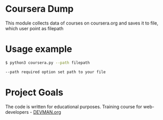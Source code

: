 # Coursera Dump

This module collects data of courses on coursera.org and saves it to file, which user point as filepath  

# Usage example

```bash
$ python3 coursera.py --path filepath

--path required option set path to your file

```


# Project Goals

The code is written for educational purposes. Training course for web-developers - [DEVMAN.org](https://devman.org)
